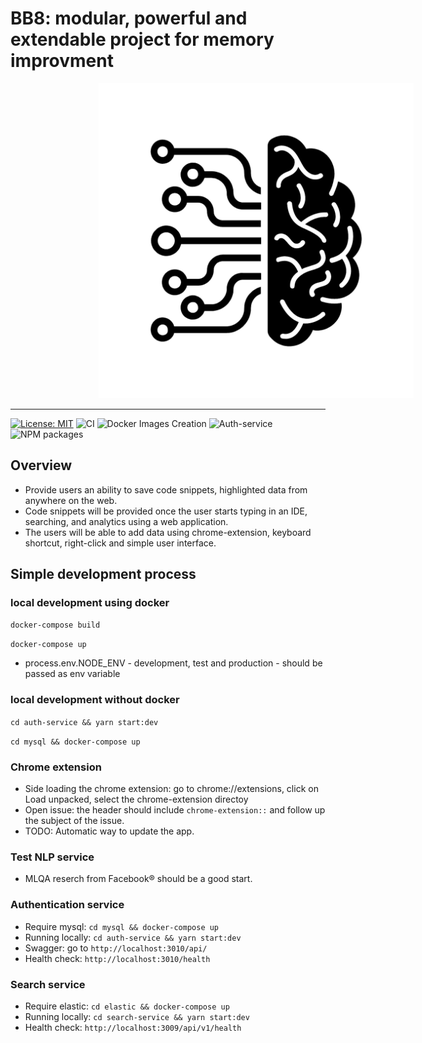 # BB8: modular, powerful and extendable project for memory improvment

<img alt="brain-backup" style="margin-left: 28%" src="logo.png" width="900px">


* * *
[![License: MIT](https://img.shields.io/badge/License-MIT-yellow.svg)](https://opensource.org/licenses/MIT)
![CI](https://github.com/BrainBackup/code-snippet/workflows/CI/badge.svg?branch=master)
![Docker Images Creation](https://github.com/BrainBackup/code-snippet/workflows/Docker%20Image%20CI/badge.svg?branch=master)
![Auth-service](https://github.com/BrainBackup/bb8/workflows/Auth-service/badge.svg)
![NPM packages](https://github.com/BrainBackup/bb8/workflows/NPM%20packages/badge.svg)

## Overview

* Provide users an ability to save code snippets, highlighted data from anywhere on the web.
* Code snippets will be provided once the user starts typing in an IDE, searching, and analytics using a web application.
* The users will be able to add data using chrome-extension, keyboard shortcut, right-click and simple user interface.

## Simple development process

### local development using docker

`docker-compose build`

`docker-compose up`

* process.env.NODE_ENV  - development, test and production - should be passed as env variable

### local development without docker

`cd auth-service && yarn start:dev`

`cd mysql && docker-compose up`

### Chrome extension

* Side loading the chrome extension: go to chrome://extensions, click on Load unpacked, select the chrome-extension directoy
* Open issue: the header should include `chrome-extension::` and follow up the subject of the issue.
* TODO: Automatic way to update the app.

### Test NLP service

* MLQA reserch from Facebook® should be a good start.

### Authentication service

* Require mysql: `cd mysql && docker-compose up`
* Running locally: `cd auth-service && yarn start:dev`
* Swagger: go to `http://localhost:3010/api/`
* Health check: `http://localhost:3010/health`

### Search service

* Require elastic: `cd elastic && docker-compose up`
* Running locally: `cd search-service && yarn start:dev`
* Health check: `http://localhost:3009/api/v1/health`
